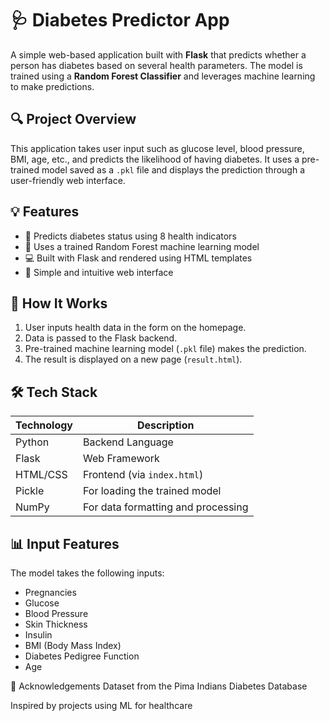 # 🩺 Diabetes Predictor App

A simple web-based application built with **Flask** that predicts whether a person has diabetes based on several health parameters. The model is trained using a **Random Forest Classifier** and leverages machine learning to make predictions.

## 🔍 Project Overview

This application takes user input such as glucose level, blood pressure, BMI, age, etc., and predicts the likelihood of having diabetes. It uses a pre-trained model saved as a `.pkl` file and displays the prediction through a user-friendly web interface.

## 💡 Features

- 🎯 Predicts diabetes status using 8 health indicators
- 🧠 Uses a trained Random Forest machine learning model
- 💻 Built with Flask and rendered using HTML templates
- 📁 Simple and intuitive web interface

## 🚀 How It Works

1. User inputs health data in the form on the homepage.
2. Data is passed to the Flask backend.
3. Pre-trained machine learning model (`.pkl` file) makes the prediction.
4. The result is displayed on a new page (`result.html`).

## 🛠️ Tech Stack

| Technology     | Description                         |
|----------------|-------------------------------------|
| Python         | Backend Language                    |
| Flask          | Web Framework                       |
| HTML/CSS       | Frontend (via `index.html`)         |
| Pickle         | For loading the trained model       |
| NumPy          | For data formatting and processing  |


## 📊 Input Features

The model takes the following inputs:

- Pregnancies
- Glucose
- Blood Pressure
- Skin Thickness
- Insulin
- BMI (Body Mass Index)
- Diabetes Pedigree Function
- Age

🙌 Acknowledgements
Dataset from the Pima Indians Diabetes Database

Inspired by projects using ML for healthcare

